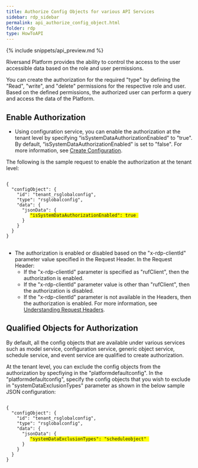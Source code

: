 ```yaml
---
title: Authorize Config Objects for various API Services
sidebar: rdp_sidebar
permalink: api_authorize_config_object.html
folder: rdp
type: HowToAPI
---
```


{% include snippets/api_preview.md %}

Riversand Platform provides the ability to control the access to the user accessible data based on the role and user permissions. 

You can create the authorization for the required "type" by defining the "Read", "write", and "delete" permissions for the respective role and user. Based on the defined permissions, the authorized user can perform a query and access the data of the Platform. 

## Enable Authorization

* Using configuration service, you can enable the authorization at the tenant level by specifying “isSystemDataAuthorizationEnabled" to "true". By default, “isSystemDataAuthorizationEnabled" is set to "false". For more information, see [Create Configuration](api_create_configuration.html).

The following is the sample request to enable the authorization at the tenant level:

<pre>
<code>
{
  "configObject": {
    "id": "tenant_rsglobalconfig",
    "type": "rsglobalconfig",
    "data": {
      "jsonData": {
         <span style="background-color: #FFFF00">"isSystemDataAuthorizationEnabled": true </span>
      }
    }
  }
}
</code>
</pre>

* The authorization is enabled or disabled based on the "x-rdp-clientId" parameter value specified in the Request Header. In the Request Header:  
   * If the "x-rdp-clientId" parameter is specified as "rufClient", then the authorization is enabled.
   * If the "x-rdp-clientId" parameter value is other than "rufClient", then the authorization is disabled.
   * If the "x-rdp-clientId" parameter is not available in the Headers, then the authorization is enabled. 
For more information, see [Understanding Request Headers](api_understand_req_header.html).

## Qualified Objects for Authorization

By default, all the config objects that are available under various services such as model service, configuration service, generic object service, schedule service, and event service are qualified to create authorization. 

At the tenant level, you can exclude the config objects from the authorization by specfiying in the "platformdefaultconfig". In the "platformdefaultconfig", specify the config objects that you wish to exclude in "systemDataExclusionTypes" parameter as shown in the below sample JSON configuration:

<pre>
<code>
{
  "configObject": {
    "id": "tenant_rsglobalconfig",
    "type": "rsglobalconfig",
    "data": {
      "jsonData": {
         <span style="background-color: #FFFF00">"systemDataExclusionTypes": "scheduleobject" </span>
      }
    }
  }
}
</code>
</pre>

